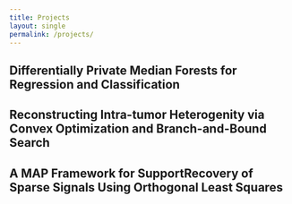 ```yaml
---
title: Projects
layout: single
permalink: /projects/
---
```


## Differentially Private Median Forests for Regression and Classification

## Reconstructing Intra-tumor Heterogenity via Convex Optimization and Branch-and-Bound Search

## A MAP Framework for SupportRecovery of Sparse Signals Using Orthogonal Least Squares